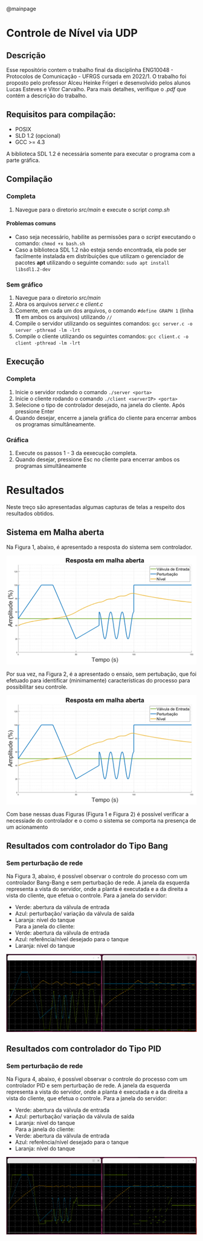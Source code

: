 @mainpage
# Controle de Nível via UDP

## Descrição
Esse repositório contem o trabalho final da disciplinha ENG10048 - Protocolos de Comunicação - UFRGS cursada em 2022/1.
O trabalho foi proposto pelo professor Alceu Heinke Frigeri e desenvolvido pelos alunos Lucas Esteves e Vitor Carvalho.
Para mais detalhes, verifique o *.pdf* que contém a descrição do trabalho.

## Requisitos para compilação:

- POSIX
- SLD 1.2 (opcional)
- GCC >= 4.3

A biblioteca SDL 1.2 é necessária somente para executar o programa com a parte gráfica.

## Compilação 

### Completa

1. Navegue para o diretorio *src/main* e execute  o script *comp.sh*


#### Problemas comuns 
- Caso seja necessário, habilite as permissões para o *script* executando o comando: `chmod +x bash.sh`
- Caso a biblioteca SDL 1.2 não esteja sendo encontrada, ela pode ser facilmente instalada em distribuições que utilizam o gerenciador de pacotes **apt** utilizando o seguinte comando: `sudo apt install libsdl1.2-dev`

### Sem gráfico
1. Navegue para o diretorio *src/main*
2. Abra os arquivos *server.c* e *client.c*
3. Comente, em cada um dos arquivos, o comando `#define GRAPH 1` (linha **11** em ambos os arquivos) utilizando `//`
4. Compile o servidor utilizando os seguintes comandos: `gcc server.c -o server -pthread -lm -lrt`
5. Compile o cliente utilizando os seguintes comandos: `gcc client.c -o client -pthread -lm -lrt`

## Execução
### Completa 
1. Inicie o servidor rodando o comando `./server <porta>`
2. Inicie o cliente rodando o comando `./client <serverIP> <porta>`
3. Selecione o tipo de controlador desejado, na janela do cliente. Após pressione Enter
4. Quando desejar, encerre a janela gráfica do cliente para encerrar ambos os programas simultâneamente.

### Gráfica 
1. Execute os passos 1 - 3 da eexecução completa. 
2. Quando desejar, pressione Esc no cliente para encerrar ambos os programas simultâneamente

# Resultados 
Neste treço são apresentadas algumas capturas de telas  a respeito dos resultados obtidos.
## Sistema em Malha aberta
Na Figura 1, abaixo, é apresentado a resposta do sistema sem controlador. 

![1.Processo a ser controlado em malha aberta](../../images/SEMCONTROLE.png)

Por sua vez, na Figura 2, é a apresentado o ensaio, sem pertubação, que foi efetuado para identificar (minimamente) características do processo para possibilitar seu controle.

![2.Ensaio efetuado](../../images/ensaio.png)

Com base nessas duas Figuras (Figura 1 e Figura 2) é possível verificar a necessiade do controlador e o como o sistema se comporta na presença de um acionamento 
## Resultados com controlador do Tipo Bang 
### Sem perturbação de rede
Na Figura 3, abaixo, é possível observar o controle do processo com um controlador Bang-Bang e sem perturbação de rede. A janela da esquerda representa a vista do servidor, onde a planta é executada e a da direita a vista do cliente, que efetua o controle. Para a janela do servidor:
- Verde: abertura da válvula de entrada
- Azul: perturbação/ variação da válvula de saída
- Laranja: nivel do tanque  
Para a janela do cliente:
- Verde: abertura da válvula de entrada
- Azul: referência/nível desejado para o tanque
- Laranja: nível do tanque  

![3.Controle sem problemas de rede](../../images/bangbangSR.png)

## Resultados com controlador do Tipo PID 
### Sem perturbação de rede
Na Figura 4, abaixo, é possível observar o controle do processo com um controlador PID e sem perturbação de rede. A janela da esquerda representa a vista do servidor, onde a planta é executada e a da direita a vista do cliente, que efetua o controle. Para a janela do servidor:
- Verde: abertura da válvula de entrada
- Azul: perturbação/ variação da válvula de saída
- Laranja: nivel do tanque  
Para a janela do cliente:
- Verde: abertura da válvula de entrada
- Azul: referência/nível desejado para o tanque
- Laranja: nível do tanque  

![4.Controle sem problemas de rede](../../images/PISR.png)